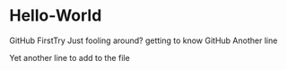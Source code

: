 # Hello-World
GitHub FirstTry
Just fooling around? getting to know GitHub
Another line

Yet another line to add to the file
